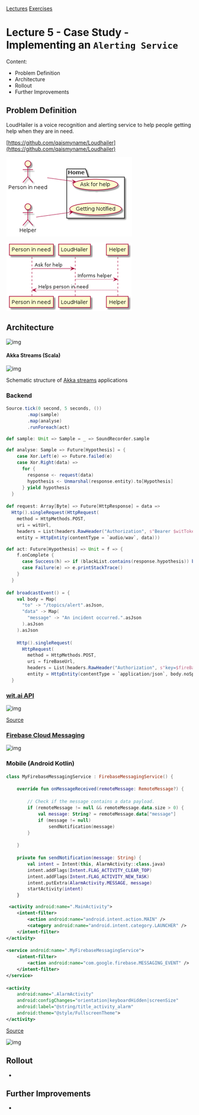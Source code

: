 [Lectures](../../README.md#school-lectures)
[Exercises](./exercise/README.md)

# Lecture 5 -  Case Study - Implementing an `Alerting Service`

Content:
- Problem Definition
- Architecture
- Rollout
- Further Improvements

## Problem Definition
LoudHailer is a voice recognition and alerting service to help people getting help when they are in need.

[https://github.com/qaismyname/Loudhailer](https://github.com/qaismyname/Loudhailer)

![img](../../bin/dist/loudhailer_use_case.png)

![img](../../bin/dist/loudhailer_sequence.png)

## Architecture

![img](https://camo.githubusercontent.com/0f21dc953520f91fea19254b0bb76c4ec8a4d87d/687474703a2f2f692e696d6775722e636f6d2f43765767526c306c2e706e67)

#### Akka Streams (Scala)

![img](https://www.oreilly.com/library/view/scala-reactive-programming/9781787288645/assets/187aad22-ce43-4a6e-87a6-9ff1499d5e58.png)

Schematic structure of [Akka streams](https://doc.akka.io/docs/akka/current/stream/index.html) applications 

### Backend

```Scala
Source.tick(0 second, 5 seconds, ())
        .map(sample)
        .map(analyse)
        .runForeach(act)
```

```Scala
def sample: Unit => Sample = _ => SoundRecorder.sample
```

```Scala
def analyse: Sample => Future[Hypothesis] = {
    case Xor.Left(e) => Future.failed(e)
    case Xor.Right(data) =>
      for {
        response <- request(data)
        hypothesis <- Unmarshal(response.entity).to[Hypothesis]
      } yield hypothesis
  }
  
def request: Array[Byte] => Future[HttpResponse] = data =>
  Http().singleRequest(HttpRequest(
    method = HttpMethods.POST,
    uri = witUrl,
    headers = List(headers.RawHeader("Authorization", s"Bearer $witToken")),
    entity = HttpEntity(contentType = `audio/wav`, data)))
```

```Scala
def act: Future[Hypothesis] => Unit = f => {
    f.onComplete {
      case Success(h) => if (blackList.contains(response.hypothesis)) broadcastEvent()
      case Failure(e) => e.printStackTrace()
    }
  }
  
def broadcastEvent() = {
    val body = Map(
      "to" -> "/topics/alert".asJson,
      "data" -> Map(
        "message" -> "An incident occurred.".asJson
      ).asJson
    ).asJson

    Http().singleRequest(
      HttpRequest(
        method = HttpMethods.POST,
        uri = fireBaseUrl,
        headers = List(headers.RawHeader("Authorization", s"key=$fireBaseToken")),
        entity = HttpEntity(contentType = `application/json`, body.noSpaces)))
  }
```


### [wit.ai API](https://wit.ai/docs/http/20200513/#post__speech_link)

![img](https://user-images.githubusercontent.com/3501767/98281518-279f2600-1f9d-11eb-8401-9957a50b6745.png)

[Source](https://github.com/qaismyname/Loudhailer/blob/master/voice-recognition-stream/src/main/scala/github/qabbasi/loudhailer/SoundRecorder.scala)

### [Firebase Cloud Messaging](https://firebase.google.com/docs/cloud-messaging)

![img](https://miro.medium.com/max/1389/1*4arolKOxXC3py39mpaSWhw.png)


### Mobile (Android Kotlin)

```Kotlin
class MyFirebaseMessagingService : FirebaseMessagingService() {

    override fun onMessageReceived(remoteMessage: RemoteMessage?) {

        // Check if the message contains a data payload.
        if (remoteMessage != null && remoteMessage.data.size > 0) {
            val message: String? = remoteMessage.data["message"]
            if (message != null)
                sendNotification(message)
        }

    }

    private fun sendNotification(message: String) {
        val intent = Intent(this, AlarmActivity::class.java)
        intent.addFlags(Intent.FLAG_ACTIVITY_CLEAR_TOP)
        intent.addFlags(Intent.FLAG_ACTIVITY_NEW_TASK)
        intent.putExtra(AlarmActivity.MESSAGE, message)
        startActivity(intent)
    }
```

```xml
 <activity android:name=".MainActivity">
    <intent-filter>
        <action android:name="android.intent.action.MAIN" />
        <category android:name="android.intent.category.LAUNCHER" />
    </intent-filter>
</activity>

<service android:name=".MyFirebaseMessagingService">
    <intent-filter>
        <action android:name="com.google.firebase.MESSAGING_EVENT" />
    </intent-filter>
</service>

<activity
    android:name=".AlarmActivity"
    android:configChanges="orientation|keyboardHidden|screenSize"
    android:label="@string/title_activity_alarm"
    android:theme="@style/FullscreenTheme">
</activity>
```

[Source](https://github.com/qaismyname/Loudhailer/blob/master/LoudHailerClient/app/src/main/AndroidManifest.xml)

![img](https://user-images.githubusercontent.com/3501767/98283785-70a4a980-1fa0-11eb-9af6-f1def3f33c68.png)

## Rollout

-

## Further Improvements

-
